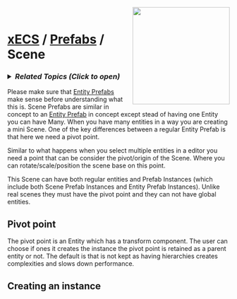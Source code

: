 <img src="https://i.imgur.com/TyjrCTS.jpg" align="right" width="220px" /><br>
# [xECS](xecs.md) / [Prefabs](xecs_prefab.md) / Scene

<h3><details><summary><i><b>Related Topics </b>(Click to open)</i></summary>

* [Component Serialization](xecs_component_serialization.md)
* [Component Properties](xecs_component_properties.md)
* [Component Typedef](xecs_component_typedef.md)
* [Scene entity references](ecs_scene_entity_references.md)
* [Scene Ranges](xecs_scene_ranges.md)
* [Scene file format, details about entities](xecs_scene_serialization_entity.md)
</details></h3>

Please make sure that [Entity Prefabs](xecs_prefab_entity.md) make sense before understanding what this is. Scene Prefabs are similar in concept to an [Entity Prefab](xecs_prefab_entity.md) in concept except stead of having one Entity you can have Many. When you have many entities in a way you are creating a mini Scene. One of the key differences between a regular Entity Prefab is that here we need a pivot point.

Similar to what happens when you select multiple entities in a editor you need a point that can be consider the pivot/origin of the Scene. Where you can rotate/scale/position the scene base on this point.

This Scene can have both regular entities and Prefab Instances (which include both Scene Prefab Instances and Entity Prefab Instances). Unlike real scenes they must have the pivot point and they can not have global entities. 

## Pivot point

The pivot point is an Entity which has a transform component. The user can choose if ones it creates the instance the pivot point is retained as a parent entity or not. The default is that is not kept as having hierarchies creates complexities and slows down performance. 

## Creating an instance



